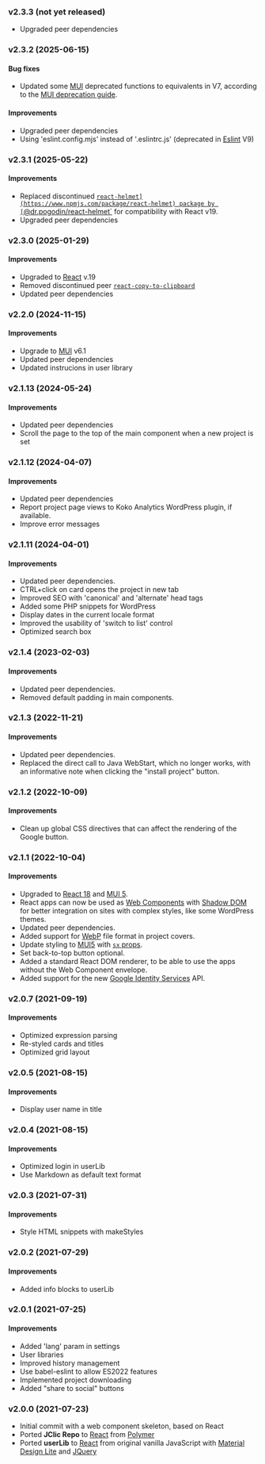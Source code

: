 ### v2.3.3 (not yet released)
- Upgraded peer dependencies

### v2.3.2 (2025-06-15)
#### Bug fixes
- Updated some [MUI](https://mui.com/material-ui/) deprecated functions to equivalents in V7, according to the [MUI deprecation guide](https://mui.com/material-ui/migration/migrating-from-deprecated-apis/#transitionprops).

#### Improvements
- Upgraded peer dependencies
- Using 'eslint.config.mjs' instead of '.eslintrc.js' (deprecated in [Eslint](https://eslint.org/) V9)

### v2.3.1 (2025-05-22)
#### Improvements
- Replaced discontinued [`react-helmet](https://www.npmjs.com/package/react-helmet) package by [`@dr.pogodin/react-helmet`](https://www.npmjs.com/package/@dr.pogodin/react-helmet) for compatibility with React v19. 
- Upgraded peer dependencies

### v2.3.0 (2025-01-29)
#### Improvements
- Upgraded to [React](https://react.dev/) v.19
- Removed discontinued peer [`react-copy-to-clipboard`](https://www.npmjs.com/package/react-copy-to-clipboard)
- Updated peer dependencies

### v2.2.0 (2024-11-15)
#### Improvements
- Upgrade to [MUI](https://mui.com/material-ui/) v6.1
- Updated peer dependencies
- Updated instrucions in user library

### v2.1.13 (2024-05-24)
#### Improvements
- Updated peer dependencies
- Scroll the page to the top of the main component when a new project is set

### v2.1.12 (2024-04-07)
#### Improvements
- Updated peer dependencies
- Report project page views to Koko Analytics WordPress plugin, if available.
- Improve error messages

### v2.1.11 (2024-04-01)
#### Improvements
- Updated peer dependencies.
- CTRL+click on card opens the project in new tab
- Improved SEO with 'canonical' and 'alternate' head tags
- Added some PHP snippets for WordPress
- Display dates in the current locale format
- Improved the usability of 'switch to list' control
- Optimized search box

### v2.1.4 (2023-02-03)
#### Improvements
- Updated peer dependencies.
- Removed default padding in main components.

### v2.1.3 (2022-11-21)
#### Improvements
- Updated peer dependencies.
- Replaced the direct call to Java WebStart, which no longer works, with an informative note when clicking the "install project" button.

### v2.1.2 (2022-10-09)
#### Improvements
- Clean up global CSS directives that can affect the rendering of the Google button.

### v2.1.1 (2022-10-04)
#### Improvements
- Upgraded to [React 18](https://reactjs.org/blog/2022/03/29/react-v18.html) and [MUI 5](https://mui.com/).
- React apps can now be used as [Web Components](https://developer.mozilla.org/es/docs/Web/Web_Components) with [Shadow DOM](https://developer.mozilla.org/en-US/docs/Web/Web_Components/Using_shadow_DOM) for better integration on sites with complex styles, like some WordPress themes.
- Updated peer dependencies.
- Added support for [WebP](https://developers.google.com/speed/webp/) file format in project covers.
- Update styling to [MUI5](https://mui.com/) with [`sx` props](https://mui.com/system/getting-started/the-sx-prop/).
- Set back-to-top button optional.
- Added a standard React DOM renderer, to be able to use the apps without the Web Component envelope.
- Added support for the new [Google Identity Services](https://developers.google.com/identity/oauth2/web) API.

### v2.0.7 (2021-09-19)
#### Improvements
- Optimized expression parsing
- Re-styled cards and titles
- Optimized grid layout

### v2.0.5 (2021-08-15)
#### Improvements
- Display user name in title

### v2.0.4 (2021-08-15)
#### Improvements
- Optimized login in userLib
- Use Markdown as default text format

### v2.0.3 (2021-07-31)
#### Improvements
- Style HTML snippets with makeStyles

### v2.0.2 (2021-07-29)
#### Improvements
- Added info blocks to userLib

### v2.0.1 (2021-07-25)
#### Improvements
- Added 'lang' param in settings
- User libraries
- Improved history management
- Use babel-eslint to allow ES2022 features
- Implemented project downloading
- Added "share to social" buttons

### v2.0.0 (2021-07-23)
- Initial commit with a web component skeleton, based on React
- Ported **JClic Repo** to [React](https://reactjs.org/) from [Polymer](https://polymer-library.polymer-project.org/)
- Ported **userLib** to [React](https://reactjs.org/) from original vanilla JavaScript with [Material Design Lite](https://getmdl.io/) and [JQuery](https://jquery.com/) 
